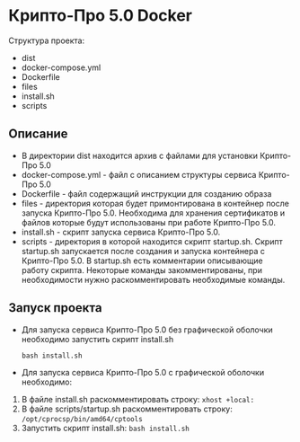 # Крипто-Про 5.0 Docker

 Структура проекта:

- dist
- docker-compose.yml
- Dockerfile
- files
- install.sh
- scripts



## Описание

- В директории dist находится архив с файлами для установки Крипто-Про 5.0
- docker-compose.yml - файл с описанием структуры сервиса Крипто-Про 5.0
- Dockerfile - файл содержащий инструкции для созданию образа
- files - директория которая будет примонтирована в контейнер после запуска Крипто-Про 5.0. Необходима для хранения сертификатов и файлов которые будут использованы при работе Крипто-Про 5.0.
- install.sh - скрипт запуска сервиса Крипто-Про 5.0.
- scripts - директория в которой находится скрипт startup.sh. Скрипт startup.sh запускается после создания и запуска контейнера с Крипто-Про 5.0. В startup.sh есть комментарии описывающие работу скрипта. Некоторые команды закомментированы, при необходимости нужно раскомментировать необходимые команды.

## Запуск проекта
- Для запуска сервиса Крипто-Про 5.0 без графической оболочки необходимо запустить скрипт install.sh
  
  `bash install.sh`


- Для запуска сервиса Крипто-Про 5.0 с графической оболочки  необходимо:
 1) В файле install.sh раскомментировать строку: `xhost +local:`
 2) В файле scripts/startup.sh раскомментировать строку: `/opt/cprocsp/bin/amd64/cptools`
 3) Запустить скрипт install.sh: `bash install.sh`
